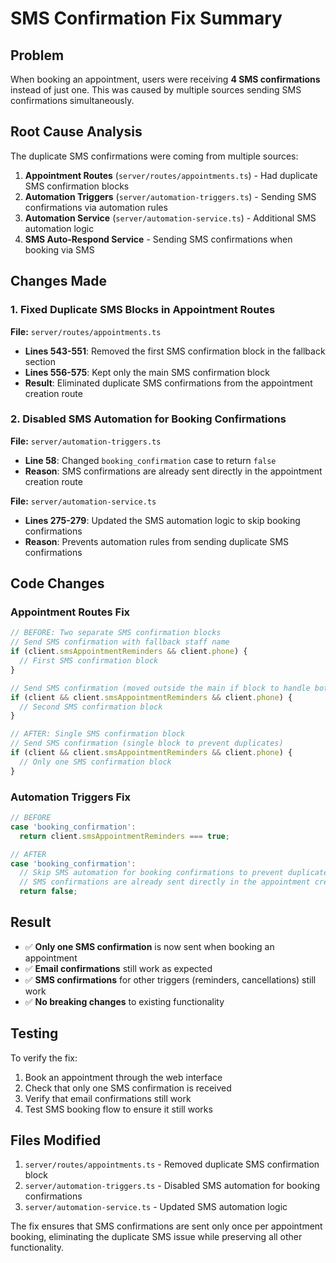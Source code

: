 # SMS Confirmation Fix Summary

## Problem
When booking an appointment, users were receiving **4 SMS confirmations** instead of just one. This was caused by multiple sources sending SMS confirmations simultaneously.

## Root Cause Analysis
The duplicate SMS confirmations were coming from multiple sources:

1. **Appointment Routes** (`server/routes/appointments.ts`) - Had duplicate SMS confirmation blocks
2. **Automation Triggers** (`server/automation-triggers.ts`) - Sending SMS confirmations via automation rules
3. **Automation Service** (`server/automation-service.ts`) - Additional SMS automation logic
4. **SMS Auto-Respond Service** - Sending SMS confirmations when booking via SMS

## Changes Made

### 1. Fixed Duplicate SMS Blocks in Appointment Routes
**File:** `server/routes/appointments.ts`
- **Lines 543-551**: Removed the first SMS confirmation block in the fallback section
- **Lines 556-575**: Kept only the main SMS confirmation block
- **Result**: Eliminated duplicate SMS confirmations from the appointment creation route

### 2. Disabled SMS Automation for Booking Confirmations
**File:** `server/automation-triggers.ts`
- **Line 58**: Changed `booking_confirmation` case to return `false`
- **Reason**: SMS confirmations are already sent directly in the appointment creation route

**File:** `server/automation-service.ts`
- **Lines 275-279**: Updated the SMS automation logic to skip booking confirmations
- **Reason**: Prevents automation rules from sending duplicate SMS confirmations

## Code Changes

### Appointment Routes Fix
```typescript
// BEFORE: Two separate SMS confirmation blocks
// Send SMS confirmation with fallback staff name
if (client.smsAppointmentReminders && client.phone) {
  // First SMS confirmation block
}

// Send SMS confirmation (moved outside the main if block to handle both cases)
if (client && client.smsAppointmentReminders && client.phone) {
  // Second SMS confirmation block
}

// AFTER: Single SMS confirmation block
// Send SMS confirmation (single block to prevent duplicates)
if (client && client.smsAppointmentReminders && client.phone) {
  // Only one SMS confirmation block
}
```

### Automation Triggers Fix
```typescript
// BEFORE
case 'booking_confirmation':
  return client.smsAppointmentReminders === true;

// AFTER
case 'booking_confirmation':
  // Skip SMS automation for booking confirmations to prevent duplicates
  // SMS confirmations are already sent directly in the appointment creation route
  return false;
```

## Result
- ✅ **Only one SMS confirmation** is now sent when booking an appointment
- ✅ **Email confirmations** still work as expected
- ✅ **SMS confirmations** for other triggers (reminders, cancellations) still work
- ✅ **No breaking changes** to existing functionality

## Testing
To verify the fix:
1. Book an appointment through the web interface
2. Check that only one SMS confirmation is received
3. Verify that email confirmations still work
4. Test SMS booking flow to ensure it still works

## Files Modified
1. `server/routes/appointments.ts` - Removed duplicate SMS confirmation block
2. `server/automation-triggers.ts` - Disabled SMS automation for booking confirmations
3. `server/automation-service.ts` - Updated SMS automation logic

The fix ensures that SMS confirmations are sent only once per appointment booking, eliminating the duplicate SMS issue while preserving all other functionality. 
